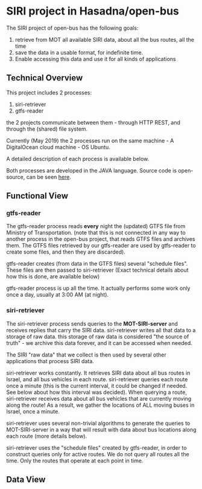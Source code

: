 # SIRI project in Hasadna/open-bus

The SIRI project of open-bus has the following goals:

1. retrieve from MOT all available SIRI data, about all the bus routes, all the time
2. save the data in a usable format, for indefinite time.
3. Enable accessing this data and use it for all kinds of applications


## Technical Overview

This project includes 2 processes: 

1. siri-retriever 
2. gtfs-reader

the 2 projects communicate between them - through HTTP REST, and through the (shared) file system.

Currently (May 2019) the 2 processes run on the same machine - A DigitalOcean cloud machine - OS Ubuntu.

A detailed description of each process is available below.

Both processes are developed in the JAVA language. Source code is open-source, can be seen [here](https://github.com/hasadna/open-bus/tree/master/siri).

## Functional View
### gtfs-reader
The gtfs-reader process reads **every** night the (updated) GTFS file from Ministry of Transportation.
(note that this is not connected in any way to another process in the open-bus project, that reads GTFS files and archives them. The GTFS files retrieved by our gtfs-reader are used by gtfs-reader to create some files, and then they are discarded).

gtfs-reader creates (from data in the GTFS files) several "schedule files". These files are then passed to siri-retriever (Exact technical details about how this is done, are available below)

gtfs-reader process is up all the time. It actually performs some work only once a day, usually at 3:00 AM (at night).

### siri-retriever
The siri-retriever process sends queries to the **MOT-SIRI-server** and receives replies that carry the SIRI data. siri-retriever writes all that data to a storage of raw data. this storage of raw data is considered "the source of truth" - we archive this data forever, and it can be accessed when needed.

The SIRI "raw data" that we collect is then used by several other applications that process SIRI data.

siri-retriever works constantly. It retrieves SIRI data about all bus routes in Israel, and all bus vehicles in each route.
siri-retriever queries each route once a minute (this is the current interval, it could be changed if needed. See below about how this interval was decided). When querying a route, siri-retriever receives data about all bus vehicles that are currently moving along the route! As a result, we gather the locations of ALL moving buses in Israel, once a minute.

siri-retriever uses several non-trivial algorithms to generate the queries to MOT-SIRI-server in a way that will result with data about bus locations along each route (more details below).

siri-retriever uses the "schedule files" created by gtfs-reader, in order to construct queries only for active routes. We do not query all routes all the time. Only the routes that operate at each point in time.


## Data View
